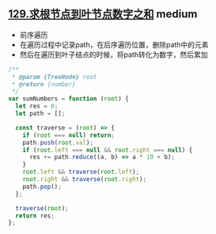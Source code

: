 ## [129.求根节点到叶节点数字之和](https://leetcode.cn/problems/sum-root-to-leaf-numbers/) <Badge type="warning">medium</Badge>

- 前序遍历
- 在遍历过程中记录path，在后序遍历位置，删除path中的元素
- 然后在遍历到叶子结点的时候，将path转化为数字，然后累加

```js
/**
 * @param {TreeNode} root
 * @return {number}
 */
var sumNumbers = function (root) {
  let res = 0;
  let path = [];

  const traverse = (root) => {
    if (root === null) return;
    path.push(root.val);
    if (root.left === null && root.right === null) {
      res += path.reduce((a, b) => a * 10 + b);
    }
    root.left && traverse(root.left);
    root.right && traverse(root.right);
    path.pop();
  };

  traverse(root);
  return res;
};
```
